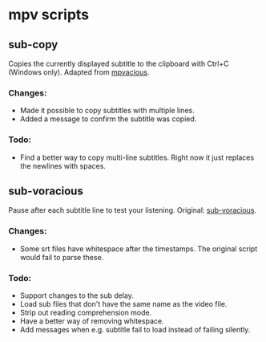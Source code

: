 # mpv scripts
## sub-copy
Copies the currently displayed subtitle to the clipboard with Ctrl+C (Windows only). Adapted from [mpvacious](https://github.com/Ajatt-Tools/mpvacious/blob/windows/subs2srs.lua). 

### Changes:
* Made it possible to copy subtitles with multiple lines.
* Added a message to confirm the subtitle was copied.

### Todo:
* Find a better way to copy multi-line subtitles. Right now it just replaces the newlines with spaces.

## sub-voracious

Pause after each subtitle line to test your listening. Original: [sub-voracious](https://github.com/kelciour/mpv-scripts/blob/master/sub-voracious.lua).

### Changes:
* Some srt files have whitespace after the timestamps. The original script would fail to parse these.

### Todo:
* Support changes to the sub delay.
* Load sub files that don't have the same name as the video file.
* Strip out reading comprehension mode.
* Have a better way of removing whitespace.
* Add messages when e.g. subtitle fail to load instead of failing silently.